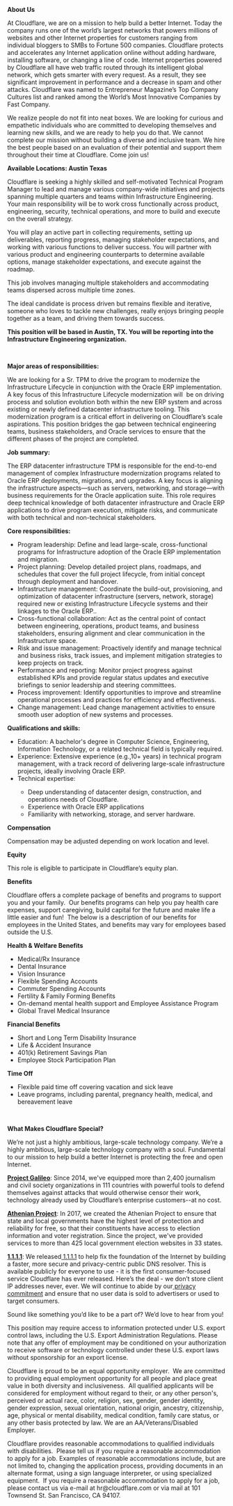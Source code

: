 <div class="content-intro">
	<div><strong>About Us</strong></div>
	<div>
		<p>At Cloudflare, we are on a mission to help build a better Internet. Today the company runs one of the world’s largest networks that powers millions of websites and other Internet properties for customers ranging from individual bloggers to SMBs to Fortune 500 companies. Cloudflare protects and accelerates any Internet application online without adding hardware, installing software, or changing a line of code. Internet properties powered by Cloudflare all have web traffic routed through its intelligent global network, which gets smarter with every request. As a result, they see significant improvement in performance and a decrease in spam and other attacks. Cloudflare was named to Entrepreneur Magazine’s Top Company Cultures list and ranked among the World’s Most Innovative Companies by Fast Company.&nbsp;</p>
		<p><span style="font-weight: 400;">We realize people do not fit into neat boxes. We are looking for curious and empathetic individuals who are committed to developing themselves and learning new skills, and we are ready to help you do that. We cannot complete our mission without building a diverse and inclusive team. We hire the best people based on an evaluation of their potential and support them throughout their time at Cloudflare. Come join us!&nbsp;</span></p>
	</div>
</div>
<p><strong>Available Locations: Austin Texas&nbsp;</strong></p>
<p>Cloudflare is seeking a highly skilled and self-motivated Technical Program Manager to lead and manage various company-wide initiatives and projects spanning multiple quarters and teams within Infrastructure Engineering. Your main responsibility will be to work cross functionally across product, engineering, security, technical operations, and more to build and execute on the overall strategy.&nbsp;</p>
<p>You will play an active part in collecting requirements, setting up deliverables, reporting progress, managing stakeholder expectations, and working with various functions to deliver success. You will partner with various product and engineering counterparts to determine available options, manage stakeholder expectations, and execute against the roadmap.</p>
<p>This job involves managing multiple stakeholders and accommodating teams dispersed across multiple time zones.&nbsp;</p>
<p>The ideal candidate is process driven but remains flexible and iterative, someone who loves to tackle new challenges, really enjoys bringing people together as a team, and driving them towards success.&nbsp;</p>
<p><strong>This position will be based in Austin, TX. You will be reporting into the Infrastructure Engineering organization.</strong></p>
<p>&nbsp;</p>
<p><strong>Major areas of responsibilities:</strong></p>
<p>We are looking for a Sr. TPM to drive the program to modernize the Infrastructure Lifecycle in conjunction with the Oracle ERP implementation. A key focus of this Infrastructure Lifecycle modernization will&nbsp; be on driving process and solution evolution both within the new ERP system and across existing or newly defined datacenter infrastructure tooling. This modernization program is a critical effort in delivering on Cloudflare’s scale aspirations. This position bridges the gap between technical engineering teams, business stakeholders, and Oracle services to ensure that the different phases of the project are completed.</p>
<p><strong>Job summary:</strong></p>
<p>The ERP datacenter infrastructure TPM is responsible for the end-to-end management of complex Infrastructure modernization programs related to Oracle ERP deployments, migrations, and upgrades. A key focus is aligning the infrastructure aspects—such as servers, networking, and storage—with business requirements for the Oracle application suite. This role requires deep technical knowledge of both datacenter infrastructure and Oracle ERP applications to drive program execution, mitigate risks, and communicate with both technical and non-technical stakeholders.&nbsp;</p>
<p><strong>Core responsibilities:</strong></p>
<ul>
	<li>Program leadership: Define and lead large-scale, cross-functional programs for Infrastructure adoption of the Oracle ERP implementation and migration.</li>
	<li>Project planning: Develop detailed project plans, roadmaps, and schedules that cover the full project lifecycle, from initial concept through deployment and handover.</li>
	<li>Infrastructure management: Coordinate the build-out, provisioning, and optimization of datacenter infrastructure (servers, network, storage) required new or existing Infrastructure Lifecycle systems and their linkages to the Oracle ERP..</li>
	<li>Cross-functional collaboration: Act as the central point of contact between engineering, operations, product teams, and business stakeholders, ensuring alignment and clear communication in the Infrastructure space.</li>
	<li>Risk and issue management: Proactively identify and manage technical and business risks, track issues, and implement mitigation strategies to keep projects on track.</li>
	<li>Performance and reporting: Monitor project progress against established KPIs and provide regular status updates and executive briefings to senior leadership and steering committees.</li>
	<li>Process improvement: Identify opportunities to improve and streamline operational processes and practices for efficiency and effectiveness.</li>
	<li>Change management: Lead change management activities to ensure smooth user adoption of new systems and processes.&nbsp;</li>
</ul>
<p><strong>Qualifications and skills:</strong></p>
<ul>
	<li>Education: A bachelor's degree in Computer Science, Engineering, Information Technology, or a related technical field is typically required.</li>
	<li>Experience: Extensive experience (e.g.,10+ years) in technical program management, with a track record of delivering large-scale infrastructure projects, ideally involving Oracle ERP.</li>
	<li>Technical expertise:</li>
	<ul>
		<li>Deep understanding of datacenter design, construction, and operations needs of Cloudflare.</li>
		<li>Experience with Oracle ERP applications</li>
		<li>Familiarity with networking, storage, and server hardware.</li>
	</ul>
</ul>
<p><strong>Compensation</strong></p>
<p>Compensation may be adjusted depending on work location and level.<em>&nbsp;</em></p>
<p><strong>Equity</strong></p>
<p>This role is eligible to participate in Cloudflare’s equity plan.</p>
<p><strong>Benefits</strong></p>
<p>Cloudflare offers a complete package of benefits and programs to support you and your family.&nbsp; Our benefits programs can help you pay health care expenses, support caregiving, build capital for the future and make life a little easier and fun!&nbsp; The below is a description of our benefits for employees in the United States, and benefits may vary for employees based outside the U.S.</p>
<p><strong>Health &amp; Welfare Benefits</strong></p>
<ul>
	<li>Medical/Rx Insurance</li>
	<li>Dental Insurance</li>
	<li>Vision Insurance</li>
	<li>Flexible Spending Accounts</li>
	<li>Commuter Spending Accounts</li>
	<li>Fertility &amp; Family Forming Benefits</li>
	<li>On-demand mental health support and Employee Assistance Program</li>
	<li>Global Travel Medical Insurance</li>
</ul>
<p><strong>Financial Benefits</strong></p>
<ul>
	<li>Short and Long Term Disability Insurance</li>
	<li>Life &amp; Accident Insurance</li>
	<li>401(k) Retirement Savings Plan</li>
	<li>Employee Stock Participation Plan</li>
</ul>
<p><strong>Time Off</strong></p>
<ul>
	<li>Flexible paid time off covering vacation and sick leave</li>
	<li>Leave programs, including parental, pregnancy health, medical, and bereavement leave</li>
</ul>
<p>&nbsp;</p>
<div class="content-conclusion">
	<p><strong>What Makes Cloudflare Special?</strong></p>
	<p><span style="font-weight: 400;">We’re not just a highly ambitious, large-scale technology company. We’re a highly ambitious, large-scale technology company with a soul. Fundamental to our mission to help build a better Internet is protecting the free and open Internet.</span></p>
	<p><a href="https://blog.cloudflare.com/protecting-free-expression-online/"><strong>Project Galileo</strong></a><span style="font-weight: 400;">: Since 2014, we've equipped more than 2,400 journalism and civil society organizations in 111 countries with powerful tools to defend themselves against attacks that would otherwise censor their work, technology already used by Cloudflare’s enterprise customers--at no cost.</span></p>
	<p><strong><a href="https://www.cloudflare.com/athenian/">Athenian Project</a></strong><span style="font-weight: 400;">: In 2017, we created the Athenian Project to ensure that state and local governments have the highest level of protection and reliability for free, so that their constituents have access to election information and voter registration. Since the project, we've provided services to more than 425 local government election websites in 33 states.</span></p>
	<p><a href="https://1.1.1.1/"><strong>1.1.1.1</strong></a><span style="font-weight: 400;">: We released</span><a href="https://1.1.1.1/"> <span style="font-weight: 400;">1.1.1.1</span></a><span style="font-weight: 400;"> to help fix the foundation of the Internet by building a faster, more secure and privacy-centric public DNS resolver. This is available publicly for everyone to use - it is the first consumer-focused service Cloudflare has ever released. Here’s the deal - we don’t store client IP addresses never, ever. We will continue to abide by our</span><a href="https://developers.cloudflare.com/1.1.1.1/privacy/public-dns-resolver"> privacy commitment</a><span style="font-weight: 400;"> and ensure that no user data is sold to advertisers or used to target consumers.</span></p>
	<p><span style="font-weight: 400;">Sound like something you’d like to be a part of? We’d love to hear from you!</span></p>
	<p><span style="font-weight: 400;">This position may require access to information protected under U.S. export control laws, including the U.S. Export Administration Regulations. Please note that any offer of employment may be conditioned on your authorization to receive software or technology controlled under these U.S. export laws without sponsorship for an export license.</span></p>
	<p><span style="font-weight: 400;">Cloudflare is proud to be an equal opportunity employer. &nbsp;We are committed to providing equal employment opportunity for all people and place great value in both diversity and inclusiveness. &nbsp;All qualified applicants will be considered for employment without regard to their, or any other person's, perceived or actual</span> <span style="font-weight: 400;">race, color, religion, sex, gender, gender identity, gender expression, sexual orientation, national origin, ancestry, citizenship, age, physical or mental disability, medical condition, family care status, or any other basis protected by law. </span><span style="font-weight: 400;">We are an AA/Veterans/Disabled Employer.</span></p>
	<p><span style="font-weight: 400;">Cloudflare provides reasonable accommodations to qualified individuals with disabilities. &nbsp;Please tell us if you require a reasonable accommodation to apply for a job. Examples of reasonable accommodations include, but are not limited to, changing the application process, providing documents in an alternate format, using a sign language interpreter, or using specialized equipment. &nbsp;If you require a reasonable accommodation to apply for a job, please contact us via e-mail at </span><span style="font-weight: 400;">hr@cloudflare.com</span><span style="font-weight: 400;"> or via mail at 101 Townsend St. San Francisco, CA 94107.</span></p>
</div>